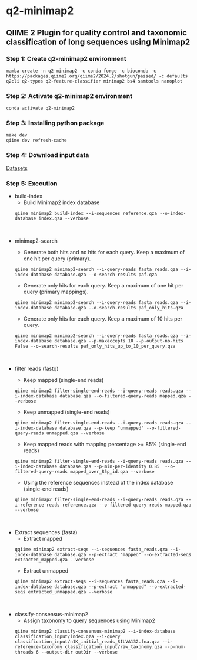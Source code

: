 # q2-minimap2

## QIIME 2 Plugin for quality control and taxonomic classification of long sequences using Minimap2



### Step 1: Create q2-minimap2 environment
```shell
mamba create -n q2-minimap2 -c conda-forge -c bioconda -c https://packages.qiime2.org/qiime2/2024.2/shotgun/passed/ -c defaults q2cli q2-types q2-feature-classifier minimap2 bs4 samtools nanoplot
```

### Step 2: Activate q2-minimap2 environment
```shell
conda activate q2-minimap2
```

### Step 3: Installing python package
```shell
make dev
qiime dev refresh-cache
```

### Step 4: Download input data
[Datasets](https://polybox.ethz.ch/index.php/s/Y81jl4JAtPjuKH6)

### Step 5: Execution

* build-index
  - Build Minimap2 index database
  ```shell
  qiime minimap2 build-index --i-sequences reference.qza --o-index-database index.qza --verbose
  ```

<br>

* minimap2-search
  - Generate both hits and no hits for each query. Keep a maximum of one hit per query (primary).
  ```shell
  qiime minimap2 minimap2-search --i-query-reads fasta_reads.qza --i-index-database database.qza --o-search-results paf.qza
  ```

  - Generate only hits for each query. Keep a maximum of one hit per query (primary mappings).
  ```shell
  qiime minimap2 minimap2-search --i-query-reads fasta_reads.qza --i-index-database database.qza --o-search-results paf_only_hits.qza
  ```

  - Generate only hits for each query. Keep a maximum of 10 hits per query.
  ```shell
  qiime minimap2 minimap2-search --i-query-reads fasta_reads.qza --i-index-database database.qza --p-maxaccepts 10 --p-output-no-hits False --o-search-results paf_only_hits_up_to_10_per_query.qza
  ```

<br>

* filter reads (fastq)
  - Keep mapped (single-end reads)
  ```shell
  qiime minimap2 filter-single-end-reads --i-query-reads reads.qza --i-index-database database.qza --o-filtered-query-reads mapped.qza --verbose
  ```
  - Keep unmapped (single-end reads)
  ```shell
  qiime minimap2 filter-single-end-reads --i-query-reads reads.qza --i-index-database database.qza --p-keep "unmapped" --o-filtered-query-reads unmapped.qza --verbose
  ```
  - Keep mapped reads with mapping percentage >= 85% (single-end reads)
  ```shell
  qiime minimap2 filter-single-end-reads --i-query-reads reads.qza --i-index-database database.qza --p-min-per-identity 0.85  --o-filtered-query-reads mapped_over_85p_id.qza --verbose
  ```

  - Using the reference sequences instead of the index database (single-end reads)
  ```shell
  qiime minimap2 filter-single-end-reads --i-query-reads reads.qza --i-reference-reads reference.qza --o-filtered-query-reads mapped.qza --verbose
  ```
<br>

* Extract sequences (fasta)
  - Extract mapped
  ```shell
  qqiime minimap2 extract-seqs --i-sequences fasta_reads.qza --i-index-database database.qza --p-extract "mapped" --o-extracted-seqs extracted_mapped.qza --verbose
  ```
  - Extract unmapped
  ```shell
  qiime minimap2 extract-seqs --i-sequences fasta_reads.qza --i-index-database database.qza --p-extract "unmapped" --o-extracted-seqs extracted_unmapped.qza --verbose
  ```


<br>

* classify-consensus-minimap2
  - Assign taxonomy to query sequences using Minimap2
  ```shell
  qiime minimap2 classify-consensus-minimap2 --i-index-database classification_input/index.qza --i-query classification_input/n1K_initial_reads_SILVA132.fna.qza --i-reference-taxonomy classification_input/raw_taxonomy.qza --p-num-threads 6 --output-dir outDir --verbose
  ```
